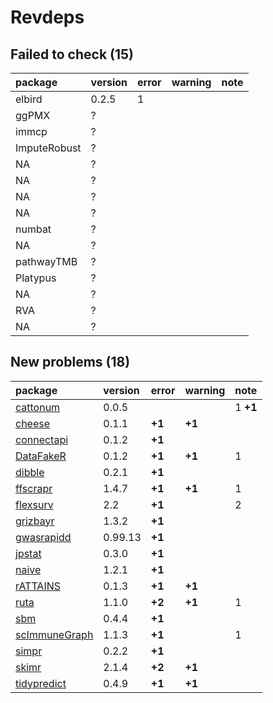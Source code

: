 # Revdeps

## Failed to check (15)

|package      |version |error |warning |note |
|:------------|:-------|:-----|:-------|:----|
|elbird       |0.2.5   |1     |        |     |
|ggPMX        |?       |      |        |     |
|immcp        |?       |      |        |     |
|ImputeRobust |?       |      |        |     |
|NA           |?       |      |        |     |
|NA           |?       |      |        |     |
|NA           |?       |      |        |     |
|NA           |?       |      |        |     |
|numbat       |?       |      |        |     |
|NA           |?       |      |        |     |
|pathwayTMB   |?       |      |        |     |
|Platypus     |?       |      |        |     |
|NA           |?       |      |        |     |
|RVA          |?       |      |        |     |
|NA           |?       |      |        |     |

## New problems (18)

|package       |version |error  |warning |note     |
|:-------------|:-------|:------|:-------|:--------|
|[cattonum](problems.md#cattonum)|0.0.5   |       |        |1 __+1__ |
|[cheese](problems.md#cheese)|0.1.1   |__+1__ |__+1__  |         |
|[connectapi](problems.md#connectapi)|0.1.2   |__+1__ |        |         |
|[DataFakeR](problems.md#datafaker)|0.1.2   |__+1__ |__+1__  |1        |
|[dibble](problems.md#dibble)|0.2.1   |__+1__ |        |         |
|[ffscrapr](problems.md#ffscrapr)|1.4.7   |__+1__ |__+1__  |1        |
|[flexsurv](problems.md#flexsurv)|2.2     |__+1__ |        |2        |
|[grizbayr](problems.md#grizbayr)|1.3.2   |__+1__ |        |         |
|[gwasrapidd](problems.md#gwasrapidd)|0.99.13 |__+1__ |        |         |
|[jpstat](problems.md#jpstat)|0.3.0   |__+1__ |        |         |
|[naive](problems.md#naive)|1.2.1   |__+1__ |        |         |
|[rATTAINS](problems.md#rattains)|0.1.3   |__+1__ |__+1__  |         |
|[ruta](problems.md#ruta)|1.1.0   |__+2__ |__+1__  |1        |
|[sbm](problems.md#sbm)|0.4.4   |__+1__ |        |         |
|[scImmuneGraph](problems.md#scimmunegraph)|1.1.3   |__+1__ |        |1        |
|[simpr](problems.md#simpr)|0.2.2   |__+1__ |        |         |
|[skimr](problems.md#skimr)|2.1.4   |__+2__ |__+1__  |         |
|[tidypredict](problems.md#tidypredict)|0.4.9   |__+1__ |__+1__  |         |

